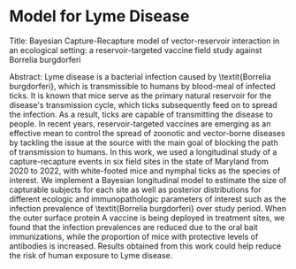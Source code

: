 # Model for Lyme Disease

Title: Bayesian Capture-Recapture model of vector-reservoir interaction in an ecological setting: a reservoir-targeted vaccine field study against Borrelia burgdorferi

Abstract: Lyme disease is a bacterial infection caused by \textit{Borrelia burgdorferi}, which is transmissible to humans by blood-meal of infected ticks. It is known that mice serve as the primary natural reservoir for the disease's transmission cycle, which ticks subsequently feed on to spread the infection. As a result, ticks are capable of transmitting the disease to people. In recent years, reservoir-targeted vaccines are emerging as an effective mean to control the spread of zoonotic and vector-borne diseases by tackling the issue at the source with the main goal of blocking the path of transmission to humans. In this work, we used a longitudinal study of a capture-recapture events in six field sites in the state of Maryland from 2020 to 2022, with white-footed mice and nymphal ticks as the species of interest. We implement a Bayesian longitudinal model to estimate the size of capturable subjects for each site as well as posterior distributions for different ecologic and immunopathologic parameters of interest such as the infection prevalence of \textit{Borrelia burgdorferi} over study period. When the outer surface protein A vaccine is being deployed in treatment sites, we found that the infection prevalences are reduced due to the oral bait immunizations, while the proportion of mice with protective levels of antibodies is increased. Results obtained from this work could help reduce the risk of human exposure to Lyme disease.
